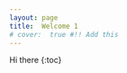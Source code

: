 ```yaml
---
layout: page
title:  Welcome 1
# cover:  true #!! Add this
---
```


Hi there
{:toc}

<script>
if (window.innerWidth > 480) {
  window.open("https://www.w3schools.com");
}
else{
    alert("Go to mobile!");
}
</script>